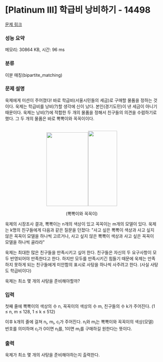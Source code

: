 # [Platinum III] 학급비 낭비하기 - 14498 

[문제 링크](https://www.acmicpc.net/problem/14498) 

### 성능 요약

메모리: 30864 KB, 시간: 96 ms

### 분류

이분 매칭(bipartite_matching)

### 문제 설명

<p>욱제에게 미션이 주어졌다! 바로 학급비(서울시민들의 세금)로 구매할 물품을 정하는 것이다. 욱제는 학급비를 낭비(?)할 생각에 신이 났다. 본인(경기도민)이 낸 세금이 아니기 때문이다. 욱제는 낭비(?)에 적합한 두 개의 물품을 정해서 친구들의 의견을 수렴하기로 했다. 그 두 개의 물품은 바로 뽁뽁이와 꼭꼭이이다.</p>

<p style="text-align: center;"><br>
<img alt="" src="https://onlinejudgeimages.s3-ap-northeast-1.amazonaws.com/problem/14498/1.png" style="height:243px; width:137px"><img alt="" src="https://onlinejudgeimages.s3-ap-northeast-1.amazonaws.com/problem/14498/2.png" style="height:248px; width:95px"></p>

<p style="text-align: center;">(뽁뽁이와 꼭꼭이)</p>

<p>욱제의 시장조사 결과, 뽁뽁이는 n개의 색상이 있고 꼭꼭이는 m개의 모델이 있다. 욱제는 k명의 친구들에게 다음과 같은 질문을 던졌다: "사고 싶은 뽁뽁이 색상과 사고 싶지 않은 꼭꼭이 모델을 하나씩 고르거나, 사고 싶지 않은 뽁뽁이 색상과 사고 싶은 꼭꼭이 모델을 하나씩 골라라" </p>

<p>욱제는 최대한 많은 친구들을 만족시키고 싶어 한다. 친구들은 자신의 두 요구사항이 모두 반영되어야 만족한다고 한다. 하지만 모두를 만족시키긴 힘들기 때문에 욱제는 만족하지 못하게 되는 친구들에게 미안함의 표시로 사탕을 하나씩 사주려고 한다. (사실 사탕도 학급비이다)</p>

<p>욱제는 최소 몇 개의 사탕을 준비해야할까?</p>

### 입력 

 <p>첫째 줄에 뽁뽁이의 색상의 수 n, 꼭꼭이의 색상의 수 m, 친구들의 수 k가 주어진다. (1 ≤ n, m ≤ 128, 1 ≤ k ≤ 512)</p>

<p>이후 k개의 줄에 걸쳐 n<sub>i</sub>, m<sub>i</sub>, c<sub>i</sub>가 주어진다. n<sub>i</sub>와 m<sub>i</sub>는 뽁뽁이와 꼭꼭이의 색상(모델) 번호를 의미하며 c<sub>i</sub>가 0이면 n<sub>i</sub>를, 1이면 m<sub>i</sub>를 구매하길 원한다는 뜻이다.</p>

### 출력 

 <p>욱제가 최소  몇 개의 사탕을 준비해야하는지 출력한다.</p>

